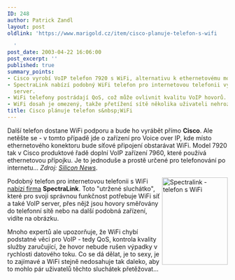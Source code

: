 ```yaml
---
ID: 248
author: Patrick Zandl
layout: post
oldlink: 'https://www.marigold.cz/item/cisco-planuje-telefon-s-wifi

  '
post_date: 2003-04-22 16:06:00
post_excerpt: ''
published: true
summary_points:
- Cisco vyrobí VoIP telefon 7920 s WiFi, alternativu k ethernetovému modelu 7960.
- SpectraLink nabízí podobný WiFi telefon pro internetovou telefonii vyžadující VoIP
  server.
- WiFi telefony postrádají QoS, což může ovlivnit kvalitu VoIP hovorů.
- WiFi dosah je omezený, takže přetížení sítě několika uživateli nehrozí.
title: Cisco plánuje telefon s&nbsp;WiFi
---
```


<p>
Další telefon dostane WiFi podporu a bude ho vyrábět přímo <STRONG>Cisco</STRONG>. Ale netěšte se - v tomto případě jde o zařízení pro Voice over IP, kde místo ethernetového konektoru bude síťové připojení obstarávat WiFi. Model 7920 tak v Cisco produktové řadě doplní VoIP zařízení 7960, které používá ethernetovou přípojku. Je to jednoduše a prostě určené pro telefonování po internetu... <EM>Zdroj: </EM><A href="http://www.silicon.com/news/148/1/3828.html" target=_blank><EM>Silicon News</EM></A>.</p>

<p>
<IMG height=200 alt="Spectralink - telefon s WiFi" src="/wp-content/uploads/spectralink.jpg" width=150 align=right>Podobný telefon pro internetovou telefonii s WiFi <A href="http://www.spectralink.com/products/pdfs/Product_Portfolio.pdf" target=_blank>nabízí firma</A> <STRONG>SpectraLink</STRONG>. Toto "utržené sluchátko", které pro svoji správnou funkčnost potřebuje WiFi síť a také VoIP server, přes nějž jsou hovory směřovány do telefonní sítě nebo na další podobná zařízení, vidíte na obrázku. </p>

<p>
Mnoho expertů ale upozorňuje, že WiFi chybí podstatné věci pro VoIP - tedy QoS, kontrola kvality služby zaručující, že hovor nebude rušen výpadky v rychlosti datového toku. Co se dá dělat, je to sexy, je to zajímavé a WiFi stejně nedosahuje tak daleko, aby to mohlo pár uživatelů těchto sluchátek přetěžovat...</p>